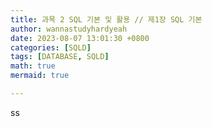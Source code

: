 ```yaml
---
title: 과목 2 SQL 기본 및 활용 // 제1장 SQL 기본 
author: wannastudyhardyeah
date: 2023-08-07 13:01:30 +0800
categories: [SQLD]
tags: [DATABASE, SQLD]
math: true
mermaid: true

---
```

ss